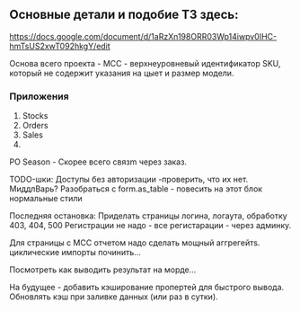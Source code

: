 ## Основные детали и подобие ТЗ здесь:
https://docs.google.com/document/d/1aRzXn198ORR03Wp14iwpv0IHC-hmTsUS2xwT092hkgY/edit



Основа всего проекта - МСС - верхнеуровневый идентификатор SKU, который не содержит
указания на цыет и размер модели.


### Приложения
1. Stocks
2. Orders
3. Sales
4.


PO Season - Скорее всего связm через заказ.

TODO-шки:
Доступы без авторизации -проверить, что их нет. МиддлВарь?
Разобраться с form.as_table - повесить на этот блок нормальные стили

Последняя остановка:
Приделать страницы логина, логаута, обработку 403, 404, 500
Регистрации не надо - все регистарации - через админку.

Для страницы с МСС отчетом надо сделать мощный аггрегейтs.
циклические импорты починить...

Посмотреть как выводить результат на морде...



На будущее - добавить кэширование пропертей для быстрого вывода.
Обновлять кэш при заливке данных (или раз в сутки).
